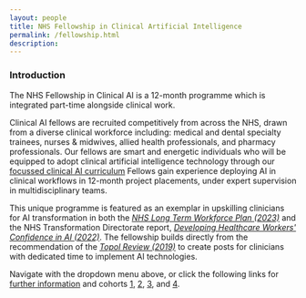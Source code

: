 ```yaml
---
layout: people
title: NHS Fellowship in Clinical Artificial Intelligence
permalink: /fellowship.html
description:
---
```

<h3 style>Introduction</h3>
The NHS Fellowship in Clinical AI is a 12-month programme which is integrated part-time alongside clinical work.

Clinical AI fellows are recruited competitively from across the NHS, drawn from a diverse clinical workforce including: medical and dental specialty trainees, nurses & midwives, allied health professionals, and pharmacy professionals.
Our fellows are smart and energetic individuals who will be equipped to adopt clinical artificial intelligence technology through our [focussed clinical AI curriculum](/assets/docs/FCAI_Curriculum_v3.2.pdf)
Fellows gain experience deploying AI in clinical workflows in 12-month project placements, under expert supervision in multidisciplinary teams.

This unique programme is featured as an exemplar in upskilling clinicians for AI transformation in both the *[NHS Long Term Workforce Plan (2023)](https://www.england.nhs.uk/wp-content/uploads/2023/06/nhs-long-term-workforce-plan-v1.2.pdf#page=74)* and the NHS Transformation Directorate report, *[Developing Healthcare Workers' Confidence in AI (2022)](https://digital-transformation.hee.nhs.uk/binaries/content/assets/digital-transformation/dart-ed/developingconfidenceinai-oct2022.pdf#page=68)*. 
The fellowship builds directly from the recommendation of the *[Topol Review (2019)](https://topol.hee.nhs.uk/wp-content/uploads/HEE-Topol-Review-2019.pdf#page=8)* to create posts for clinicians with dedicated time to implement AI technologies.

Navigate with the dropdown menu above, or click the following links for [further information](/fellowship_info.html) and cohorts [1](/fellowship_cohort1.html), [2](/fellowship_cohort2.html), [3](/fellowship_cohort3.html), and [4](/fellowship_cohort4.html).